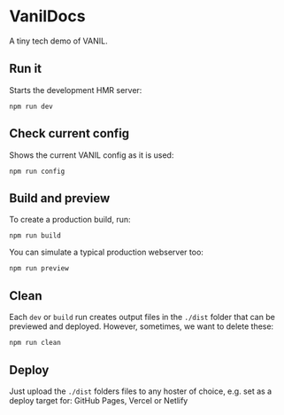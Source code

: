 # VanilDocs

A tiny tech demo of VANIL.

## Run it

Starts the development HMR server:

`npm run dev`

## Check current config

Shows the current VANIL config as it is used:

`npm run config`

## Build and preview

To create a production build, run:

`npm run build`

You can simulate a typical production webserver too:

`npm run preview`

## Clean

Each `dev` or `build` run creates output files in the `./dist` folder
that can be previewed and deployed. However, sometimes, we want to delete these:

`npm run clean`

## Deploy

Just upload the `./dist` folders files to any hoster of choice,
e.g. set as a deploy target for: GitHub Pages, Vercel or Netlify
